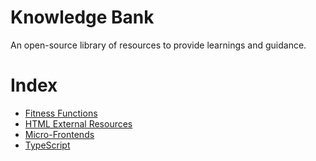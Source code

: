 # Knowledge Bank

An open-source library of resources to provide learnings and guidance.

# Index

- [Fitness Functions](fitness-functions.md)
- [HTML External Resources](html-external-resources.md)
- [Micro-Frontends](micro-frontends.md)
- [TypeScript](typescript.md)

